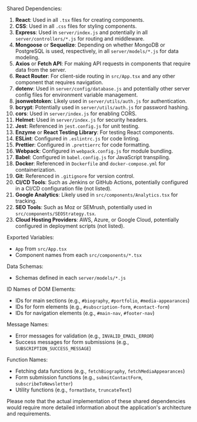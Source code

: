 Shared Dependencies:

1. **React**: Used in all `.tsx` files for creating components.
2. **CSS**: Used in all `.css` files for styling components.
3. **Express**: Used in `server/index.js` and potentially in all `server/controllers/*.js` for routing and middleware.
4. **Mongoose** or **Sequelize**: Depending on whether MongoDB or PostgreSQL is used, respectively, in all `server/models/*.js` for data modeling.
5. **Axios** or **Fetch API**: For making API requests in components that require data from the server.
6. **React Router**: For client-side routing in `src/App.tsx` and any other component that requires navigation.
7. **dotenv**: Used in `server/config/database.js` and potentially other server config files for environment variable management.
8. **jsonwebtoken**: Likely used in `server/utils/auth.js` for authentication.
9. **bcrypt**: Potentially used in `server/utils/auth.js` for password hashing.
10. **cors**: Used in `server/index.js` for enabling CORS.
11. **Helmet**: Used in `server/index.js` for security headers.
12. **Jest**: Referenced in `jest.config.js` for unit testing.
13. **Enzyme** or **React Testing Library**: For testing React components.
14. **ESLint**: Configured in `.eslintrc.js` for code linting.
15. **Prettier**: Configured in `.prettierrc` for code formatting.
16. **Webpack**: Configured in `webpack.config.js` for module bundling.
17. **Babel**: Configured in `babel.config.js` for JavaScript transpiling.
18. **Docker**: Referenced in `Dockerfile` and `docker-compose.yml` for containerization.
19. **Git**: Referenced in `.gitignore` for version control.
20. **CI/CD Tools**: Such as Jenkins or GitHub Actions, potentially configured in a CI/CD configuration file (not listed).
21. **Google Analytics**: Likely used in `src/components/Analytics.tsx` for tracking.
22. **SEO Tools**: Such as Moz or SEMrush, potentially used in `src/components/SEOStrategy.tsx`.
23. **Cloud Hosting Providers**: AWS, Azure, or Google Cloud, potentially configured in deployment scripts (not listed).

Exported Variables:
- `App` from `src/App.tsx`
- Component names from each `src/components/*.tsx`

Data Schemas:
- Schemas defined in each `server/models/*.js`

ID Names of DOM Elements:
- IDs for main sections (e.g., `#biography`, `#portfolio`, `#media-appearances`)
- IDs for form elements (e.g., `#subscription-form`, `#contact-form`)
- IDs for navigation elements (e.g., `#main-nav`, `#footer-nav`)

Message Names:
- Error messages for validation (e.g., `INVALID_EMAIL_ERROR`)
- Success messages for form submissions (e.g., `SUBSCRIPTION_SUCCESS_MESSAGE`)

Function Names:
- Fetching data functions (e.g., `fetchBiography`, `fetchMediaAppearances`)
- Form submission functions (e.g., `submitContactForm`, `subscribeToNewsletter`)
- Utility functions (e.g., `formatDate`, `truncateText`)

Please note that the actual implementation of these shared dependencies would require more detailed information about the application's architecture and requirements.